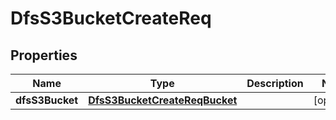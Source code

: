 # DfsS3BucketCreateReq

## Properties
Name | Type | Description | Notes
------------ | ------------- | ------------- | -------------
**dfsS3Bucket** | [**DfsS3BucketCreateReqBucket**](DfsS3BucketCreateReqBucket.md) |  |  [optional]
